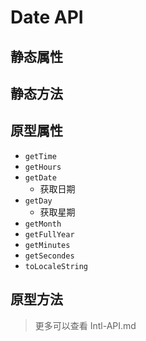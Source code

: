 

# Date API

## 静态属性

## 静态方法

## 原型属性
+ `getTime`
+ `getHours`
+ `getDate`
  + 获取日期
+ `getDay`
  + 获取星期
+ `getMonth`
+ `getFullYear`
+ `getMinutes`
+ `getSecondes`
+ `toLocaleString`

## 原型方法


> 更多可以查看 Intl-API.md


